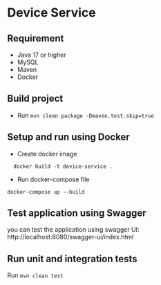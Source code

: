 # Device Service

## Requirement
* Java 17 or higher
* MySQL
* Maven
* Docker


## Build project
- Run `mvn clean package -Dmaven.test.skip=true`

## Setup and run using Docker
* Create docker image
```
  docker build -t device-service .
```

* Run docker-compose file
```
docker-compose up --build
```

## Test application using Swagger
you can test the application using swagger UI:
http://localhost:8080/swagger-ui/index.html 

## Run unit and integration tests
Run `mvn clean test`
